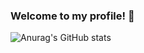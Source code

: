 ### Welcome to my profile! 👋

![Anurag's GitHub stats](https://github-readme-stats.vercel.app/api?username=AJOsmaston&show_icons=true&theme=cobalt)


<!--
**AJOsmaston/AJOsmaston** is a ✨ _special_ ✨ repository because its `README.md` (this file) appears on your GitHub profile.

Here are some ideas to get you started:

- 🔭 I’m currently working on ...
- 🌱 I’m currently learning ...
- 👯 I’m looking to collaborate on ...
- 🤔 I’m looking for help with ...
- 💬 Ask me about ...
- 📫 How to reach me: ...
- 😄 Pronouns: ...
- ⚡ Fun fact: ...
-->
